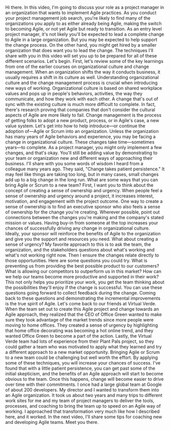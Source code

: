 Hi there. In this video, I'm going to discuss your role as a project manager in
an organization that wants to implement Agile practices. As you conduct your
project management job search, you're likely to find many of the organizations
you apply to as either already being Agile, making the switch to becoming Agile,
or not yet Agile but ready to transition. As an entry level project manager,
it's not likely you'll be expected to lead a complete change to Agile in a large
organization. But you may be expected to help support the change process. On the
other hand, you might get hired by a smaller organization that does want you to
lead the change. The techniques I'll share with you in this video will set you
up to be prepared for all of these different scenarios. Let's begin. First,
let's review some of the key learnings from one of the earlier courses on
organizational culture and change management. When an organization shifts the
way it conducts business, it usually requires a shift in its culture as well.
Understanding organizational culture and the change management process is
crucial when introducing new ways of working. Organizational culture is based on
shared workplace values and pops up in people's behaviors, activities, the way
they communicate, and how they work with each other. A change that's out of sync
with the existing culture is much more difficult to complete. In fact, there's
research proving that companies that don't consider the cultural aspects of
Agile are more likely to fail. Change management is the process of getting folks
to adopt a new product, process, or in Agile's case, a new value system. Let's
get into how to help introduce—or continue the adoption of—Agile or Scrum into
an organization. Unless the organization has many years of Agile behaviors and
experience, you may be facing a change in organizational culture. These changes
take time—sometimes years—to complete. As a project manager, you might only
implement a few changes, and that's okay. You'll still be adding value by
demonstrating to your team or organization new and different ways of approaching
their business. I'll share with you some words of wisdom I heard from a
colleague many years ago. They said, "Change takes patient persistence." It may
feel like things are taking too long, but in many cases, small changes add up to
a big change in the long run. What are some ways that you can bring Agile or
Scrum to a new team? First, I want you to think about the concept of creating a
sense of ownership and urgency. When people feel a sense of ownership and
urgency around a project, it increases interest, motivation, and engagement with
the project outcome. One way to create a sense of ownership is to find an
executive sponsor who also feels a sense of ownership for the change you're
creating. Wherever possible, point out connections between the changes you're
making and the company's stated mission or values. Having buy-in from someone at
the top increases your chances of successfully driving any change in
organizational culture. Ideally, your sponsor will reinforce the benefits of
Agile to the organization and give you the support and resources you need. What
about creating a sense of urgency? My favorite approach to this is to ask the
team, the organization, and the stakeholders questions about what's working and
what's not working right now. Then I ensure the changes relate directly to those
opportunities. Here are some questions you could try. What is preventing us from
providing the best possible product to our customers? What is allowing our
competitors to outperform us in this market? How can we help our teams become
more productive and supported in their work? This not only helps you prioritize
your work, you get the team thinking about the possibilities they'll enjoy if
the change is successful. You can use these questions going forward to collect
feedback during the change. Coming back to these questions and demonstrating the
incremental improvements is the true spirit of Agile. Let's come back to our
friends at Virtual Verde. When the team set out to create this Agile project and
change towards an Agile approach, they realized that the CEO of Office Green
wanted to make sure they took advantage of the market trends since more people
were moving to home offices. They created a sense of urgency by highlighting
that home office decorating was becoming a hot online trend, and they wanted
Office Green to become a part of the action. Lastly, the Virtual Verde team had
lots of experience from their Plant Pals project, so they could gather a team
who was motivated to apply what they learned and try a different approach to a
new market opportunity. Bringing Agile or Scrum to a new team could be
challenging but well worth the effort. By applying some of these techniques, you
will increase your chances of success. I've found that with a little patient
persistence, you can get past some of the initial skepticism, and the benefits
of an Agile approach will start to become obvious to the team. Once this
happens, change will become easier to drive over time with their commitments. I
once had a large global team at Google of about 200 developers. My director and
I wanted to transform them into an Agile organization. It took us about two
years and many trips to different work sites for me and my team of project
managers to deliver the tools, processes, and coaching to bring the team up to
speed on an Agile way of working. I approached that transformation very much
like how I described here, and it worked. In the next video, I'll share some
tips for coaching new and developing Agile teams. Meet you there.